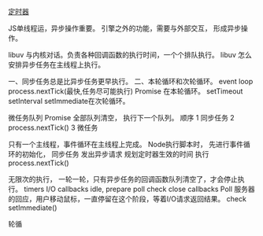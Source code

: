 [定时器](http://www.ruanyifeng.com/blog/2018/02/node-event-loop.html)

JS单线程运，异步操作重要。
引擎之外的功能，需要与外部交互， 形成异步操作。

libuv 与内核对话。负责各种回调函数的执行时间，一个个排队执行。
libuv 怎么安排异步任务在主线程上执行。

一、同步任务总是比异步任务更早执行。 
二、本轮循环和次轮循环。
  event loop 
  process.nextTick(最快,任务尽可能执行) Promise 在本轮循环。 
  setTimeout setInterval  setImmediate在次轮循环。

  微任务队列 Promise
  全部队列清空， 执行下一个队列。
  顺序
  1 同步任务
  2 process.nextTick()
  3 微任务
  
  只有一个主线程，事件循环在主线程上完成。
  Node执行脚本时， 先进行事件循环的初始化，
  同步任务
  发出异步请求
  规划定时器生效的时间
  执行process.nextTick()

  无限次的执行， 一轮一轮，只有异步任务的回调函数队列清空了，才会停止执行。
  timers
  I/O callbacks
  idle, prepare
  poll
  check
  close callbacks
  Poll  服务器的回应，用户移动鼠标，一直停留在这个阶段，等着I/O请求返回结果。
  check   setImmediate()

  轮循


